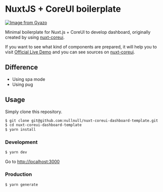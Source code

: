 # NuxtJS + CoreUI boilerplate
[![Image from Gyazo](https://i.gyazo.com/3a796ac6cbd8d63f26674f2d0a7482d2.png)](https://gyazo.com/3a796ac6cbd8d63f26674f2d0a7482d2)

Minimal boilerplate for Nuxt.js + CoreUI to develop dashboard, originally created by using [nuxt-coreui](https://github.com/nullnull/nuxt-coreui).

If you want to see what kind of components are prepared, it will help you to visit [Official Live Demo](https://coreui.io/demo/#main.html) and you can see sources on [nuxt-coreui](https://github.com/nullnull/nuxt-coreui).

## Difference
* Using spa mode
* Using pug

## Usage
Simply clone this repository.

```sh
$ git clone git@github.com:nullnull/nuxt-coreui-dashboard-template.git
$ cd nuxt-coreui-dashboard-template
$ yarn install
```

### Development
```sh
$ yarn dev
```

Go to [http://localhost:3000](http://localhost:3000)

### Production
```sh
$ yarn generate
```
